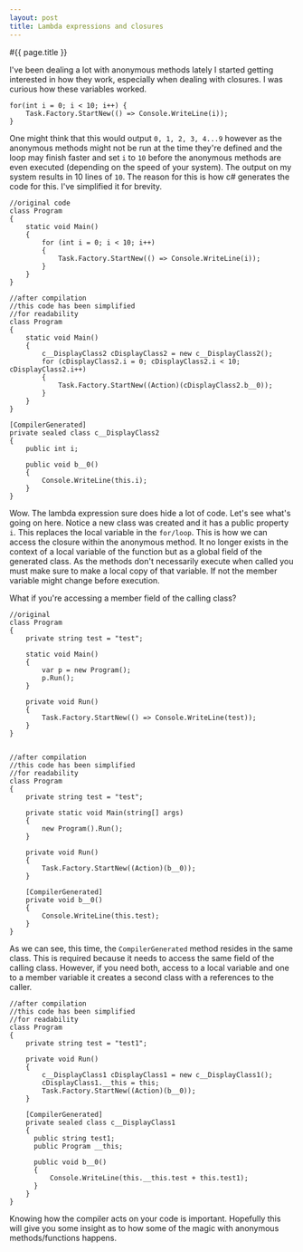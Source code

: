 ```yaml
---
layout: post
title: Lambda expressions and closures
---
```


#{{ page.title }}

I've been dealing a lot with anonymous methods lately I started getting interested in how they work, especially when dealing with closures. I was curious how these variables worked.

    for(int i = 0; i < 10; i++) {
        Task.Factory.StartNew(() => Console.WriteLine(i));
    }

One might think that this would output `0, 1, 2, 3, 4...9` however as the anonymous methods might not be run at the time they're defined and the loop may finish faster and set `i` to `10` before the anonymous methods are even executed (depending on the speed of your system). The output on my system results in 10 lines of `10`. The reason for this is how c# generates the code for this. I've simplified it for brevity.

    //original code
    class Program
    {
        static void Main()
        {
            for (int i = 0; i < 10; i++)
            {
                Task.Factory.StartNew(() => Console.WriteLine(i));
            }
        }
    }

    //after compilation
    //this code has been simplified
    //for readability
    class Program
    {
        static void Main()
        {
            c__DisplayClass2 cDisplayClass2 = new c__DisplayClass2();
            for (cDisplayClass2.i = 0; cDisplayClass2.i < 10; cDisplayClass2.i++)
            {
                Task.Factory.StartNew((Action)(cDisplayClass2.b__0));
            }
        }
    }

    [CompilerGenerated]
    private sealed class c__DisplayClass2
    {
        public int i;
    
        public void b__0()
        {
            Console.WriteLine(this.i);
        }
    }


Wow. The lambda expression sure does hide a lot of code. Let's see what's going on here. Notice a new class was created and it has a public property `i`. This replaces the local variable in the `for/loop`. This is how we can access the closure within the anonymous method. It no longer exists in the context of a local variable of the function but as a global field of the generated class. As the methods don't necessarily execute when called you must make sure to make a local copy of that variable. If not the member variable might change before execution.

What if you're accessing a member field of the calling class?

    //original
    class Program
    {
        private string test = "test";
    
        static void Main()
        {
            var p = new Program();
            p.Run();
        }
    
        private void Run()
        {
            Task.Factory.StartNew(() => Console.WriteLine(test));
        }
    }


    //after compilation
    //this code has been simplified
    //for readability
    class Program
    {
        private string test = "test";
    
        private static void Main(string[] args)
        {
            new Program().Run();
        }
    
        private void Run()
        {
            Task.Factory.StartNew((Action)(b__0));
        }

        [CompilerGenerated]
        private void b__0()
        {
            Console.WriteLine(this.test);
        }
    }


As we can see, this time, the `CompilerGenerated` method resides in the same class. This is required because it needs to access the same field of the calling class. However, if you need both, access to a local variable and one to a member variable it creates a second class with a references to the caller.

    //after compilation
    //this code has been simplified
    //for readability
    class Program
    {
        private string test = "test1";
    
        private void Run()
        {
            c__DisplayClass1 cDisplayClass1 = new c__DisplayClass1();
            cDisplayClass1.__this = this;
            Task.Factory.StartNew((Action)(b__0));
        }
    
        [CompilerGenerated]
        private sealed class c__DisplayClass1
        {
          public string test1;
          public Program __this;
    
          public void b__0()
          {
              Console.WriteLine(this.__this.test + this.test1);
          }
        }
    }


Knowing how the compiler acts on your code is important. Hopefully this will give you some insight as to how some of the magic with anonymous methods/functions happens. 